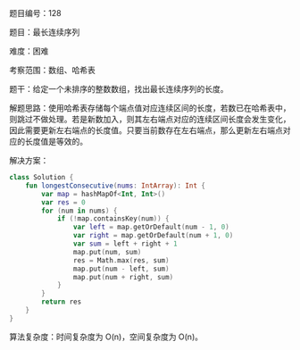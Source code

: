 题目编号：128

题目：最长连续序列

难度：困难

考察范围：数组、哈希表

题干：给定一个未排序的整数数组，找出最长连续序列的长度。

解题思路：使用哈希表存储每个端点值对应连续区间的长度，若数已在哈希表中，则跳过不做处理。若是新数加入，则其左右端点对应的连续区间长度会发生变化，因此需要更新左右端点的长度值。只要当前数存在左右端点，那么更新左右端点对应的长度值是等效的。

解决方案：

```kotlin
class Solution {
    fun longestConsecutive(nums: IntArray): Int {
        var map = hashMapOf<Int, Int>()
        var res = 0
        for (num in nums) {
            if (!map.containsKey(num)) {
                var left = map.getOrDefault(num - 1, 0)
                var right = map.getOrDefault(num + 1, 0)
                var sum = left + right + 1
                map.put(num, sum)
                res = Math.max(res, sum)
                map.put(num - left, sum)
                map.put(num + right, sum)
            }
        }
        return res
    }
}
```

算法复杂度：时间复杂度为 O(n)，空间复杂度为 O(n)。